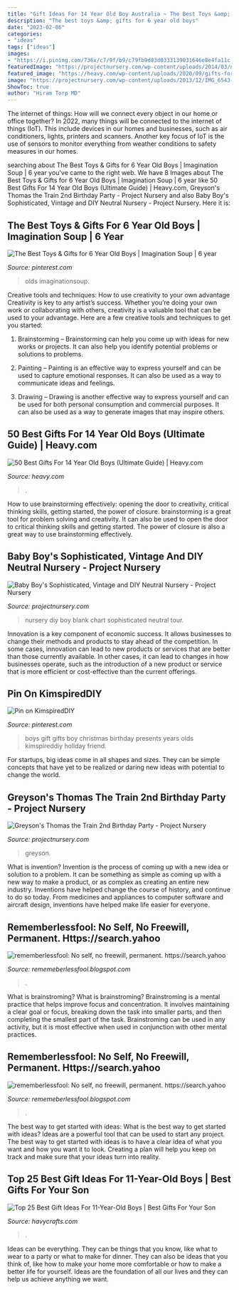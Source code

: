 ```yaml
---
title: "Gift Ideas For 14 Year Old Boy Australia ~ The Best Toys &amp; Gifts For 6 Year Old Boys"
description: "The best toys &amp; gifts for 6 year old boys"
date: "2023-02-06"
categories:
- "ideas"
tags: ["ideas"]
images:
- "https://i.pinimg.com/736x/c7/9f/b9/c79fb9d83d0333139031646e8e4fa11c.jpg"
featuredImage: "https://projectnursery.com/wp-content/uploads/2014/03/nursery14-707x1024.jpg"
featured_image: "https://heavy.com/wp-content/uploads/2020/09/gifts-for-14-year-old-boys.jpg%3fquality%3d65%26strip%3dall%26w%3d780"
image: "https://projectnursery.com/wp-content/uploads/2013/12/IMG_6543-348x465.jpg"
ShowToc: true
author: "Hiram Torp MD"
---
```



The internet of things: How will we connect every object in our home or office together?
In 2022, many things will be connected to the internet of things (IoT). This include devices in our homes and businesses, such as air conditioners, lights, printers and scanners. Another key focus of IoT is the use of sensors to monitor everything from weather conditions to safety measures in our homes.

	

		
searching about The Best Toys &amp; Gifts for 6 Year Old Boys | Imagination Soup | 6 year you've came to the right web. We have 8 Images about The Best Toys &amp; Gifts for 6 Year Old Boys | Imagination Soup | 6 year like 50 Best Gifts For 14 Year Old Boys (Ultimate Guide) | Heavy.com, Greyson&#039;s Thomas the Train 2nd Birthday Party - Project Nursery and also Baby Boy&#039;s Sophisticated, Vintage and DIY Neutral Nursery - Project Nursery. Here it is:
		
    
## The Best Toys &amp; Gifts For 6 Year Old Boys | Imagination Soup | 6 Year

<img loading=lazy src="https://i.pinimg.com/736x/52/75/52/5275529ab83b5e43beb6d6fc937623ed.jpg" onerror="this.onerror=null;this.src='https://tse1.mm.bing.net/th?id=OIP.20rUdMBSmD3mszpmQt4CAgHaKz&amp;pid=15.1';" alt="The Best Toys &amp; Gifts for 6 Year Old Boys | Imagination Soup | 6 year">

_Source: pinterest.com_

>olds imaginationsoup. 

	

Creative tools and techniques: How to use creativity to your own advantage
Creativity is key to any artist’s success. Whether you’re doing your own work or collaborating with others, creativity is a valuable tool that can be used to your advantage. Here are a few creative tools and techniques to get you started:
1. Brainstorming – Brainstorming can help you come up with ideas for new works or projects. It can also help you identify potential problems or solutions to problems.

2. Painting – Painting is an effective way to express yourself and can be used to capture emotional responses. It can also be used as a way to communicate ideas and feelings.

3. Drawing – Drawing is another effective way to express yourself and can be used for both personal consumption and commercial purposes. It can also be used as a way to generate images that may inspire others.


    
## 50 Best Gifts For 14 Year Old Boys (Ultimate Guide) | Heavy.com

<img loading=lazy src="https://heavy.com/wp-content/uploads/2020/09/gifts-for-14-year-old-boys.jpg%3fquality%3d65%26strip%3dall%26w%3d780" onerror="this.onerror=null;this.src='https://tse2.mm.bing.net/th?id=OIP.AdO0antVdS7r1wU3vFFZTQHaE8&amp;pid=15.1';" alt="50 Best Gifts For 14 Year Old Boys (Ultimate Guide) | Heavy.com">

_Source: heavy.com_

>. 

	

How to use brainstorming effectively: opening the door to creativity, critical thinking skills, getting started, the power of closure.
brainstorming is a great tool for problem solving and creativity. It can also be used to open the door to critical thinking skills and getting started. The power of closure is also a great way to use brainstorming effectively.

    
## Baby Boy&#039;s Sophisticated, Vintage And DIY Neutral Nursery - Project Nursery

<img loading=lazy src="https://projectnursery.com/wp-content/uploads/2014/03/nursery14-707x1024.jpg" onerror="this.onerror=null;this.src='https://tse2.mm.bing.net/th?id=OIP.FJBASDirXH-2NE-Fc35itQDPEs&amp;pid=15.1';" alt="Baby Boy&#039;s Sophisticated, Vintage and DIY Neutral Nursery - Project Nursery">

_Source: projectnursery.com_

>nursery diy boy blank chart sophisticated neutral tour. 

	

Innovation is a key component of economic success. It allows businesses to change their methods and products to stay ahead of the competition. In some cases, innovation can lead to new products or services that are better than those currently available. In other cases, it can lead to changes in how businesses operate, such as the introduction of a new product or service that is more efficient or cost-effective than the current offerings.

    
## Pin On KimspiredDIY

<img loading=lazy src="https://i.pinimg.com/736x/c7/9f/b9/c79fb9d83d0333139031646e8e4fa11c.jpg" onerror="this.onerror=null;this.src='https://tse4.mm.bing.net/th?id=OIP.y_8NuA1uooaSiOhffkmgmwHaPG&amp;pid=15.1';" alt="Pin on KimspiredDIY">

_Source: pinterest.com_

>boys gift gifts boy christmas birthday presents years olds kimspireddiy holiday friend. 

	

For startups, big ideas come in all shapes and sizes. They can be simple concepts that have yet to be realized or daring new ideas with potential to change the world.

    
## Greyson&#039;s Thomas The Train 2nd Birthday Party - Project Nursery

<img loading=lazy src="https://projectnursery.com/wp-content/uploads/2013/12/IMG_6543-348x465.jpg" onerror="this.onerror=null;this.src='https://tse2.mm.bing.net/th?id=OIP.5LpVaGeZCAW-cl5JYGae_gAAAA&amp;pid=15.1';" alt="Greyson&#039;s Thomas the Train 2nd Birthday Party - Project Nursery">

_Source: projectnursery.com_

>greyson. 

	

What is invention?
Invention is the process of coming up with a new idea or solution to a problem. It can be something as simple as coming up with a new way to make a product, or as complex as creating an entire new industry. Inventions have helped change the course of history, and continue to do so today. From medicines and appliances to computer software and aircraft design, inventions have helped make life easier for everyone.

    
## Rememberlessfool: No Self, No Freewill, Permanent. Https://search.yahoo

<img loading=lazy src="https://1.bp.blogspot.com/-NQLvskrISsU/XkYH0S16XqI/AAAAAAAAcsk/q5Oz1peDh-wQUgf8_i6eTFmFMNsbpLWzgCLcBGAsYHQ/s1600/Untitled436.png" onerror="this.onerror=null;this.src='https://tse4.mm.bing.net/th?id=OIP.T5hXyHZ1C5zCTG-UoKBtjQHaEK&amp;pid=15.1';" alt="rememberlessfool: No self, no freewill, permanent. https://search.yahoo">

_Source: rememeberlessfool.blogspot.com_

>. 

	

What is brainstroming?
What is brainstroming? Brainstroming is a mental practice that helps improve focus and concentration. It involves maintaining a clear goal or focus, breaking down the task into smaller parts, and then completing the smallest part of the task. Brainstroming can be used in any activity, but it is most effective when used in conjunction with other mental practices.

    
## Rememberlessfool: No Self, No Freewill, Permanent. Https://search.yahoo

<img loading=lazy src="https://1.bp.blogspot.com/-XSVkSZ36TCw/X06aOPZPFwI/AAAAAAAAfw8/VruBnVIg5Xs5KVgDTx939aNpCEjREo-4gCLcBGAsYHQ/s1600/Untitled2058.png" onerror="this.onerror=null;this.src='https://tse4.mm.bing.net/th?id=OIP.J_bl9ZPAsweFyEEkCpEe9QHaEK&amp;pid=15.1';" alt="rememberlessfool: No self, no freewill, permanent. https://search.yahoo">

_Source: rememeberlessfool.blogspot.com_

>. 

	

The best way to get started with ideas: What is the best way to get started with ideas?
Ideas are a powerful tool that can be used to start any project. The best way to get started with ideas is to have a clear idea of what you want and how you want it to look. Creating a plan will help you keep on track and make sure that your ideas turn into reality.

    
## Top 25 Best Gift Ideas For 11-Year-Old Boys | Best Gifts For Your Son

<img loading=lazy src="https://havycrafts.com/wp-content/uploads/2020/04/2-3.jpg" onerror="this.onerror=null;this.src='https://tse2.mm.bing.net/th?id=OIP.TADcXRVaHDv_8rduDzf2cAHaLH&amp;pid=15.1';" alt="Top 25 Best Gift Ideas For 11-Year-Old Boys | Best Gifts For Your Son">

_Source: havycrafts.com_

>. 

	

Ideas can be everything. They can be things that you know, like what to wear to a party or what to make for dinner. They can also be ideas that you think of, like how to make your home more comfortable or how to make a better life for yourself. Ideas are the foundation of all our lives and they can help us achieve anything we want.

